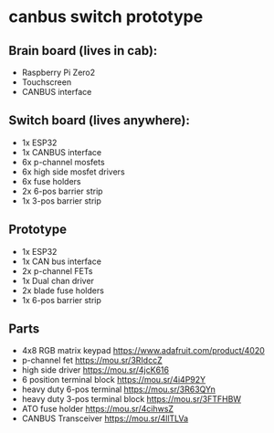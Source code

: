 # canbus switch prototype

## Brain board (lives in cab):
* Raspberry Pi Zero2
* Touchscreen
* CANBUS interface

## Switch board (lives anywhere):
* 1x ESP32
* 1x CANBUS interface
* 6x p-channel mosfets
* 6x high side mosfet drivers
* 6x fuse holders
* 2x 6-pos barrier strip
* 1x 3-pos barrier strip

## Prototype 
* 1x ESP32
* 1x CAN bus interface 
* 2x p-channel FETs 
* 1x Dual chan driver
* 2x blade fuse holders
* 1x 6-pos barrier strip 


## Parts
* 4x8 RGB matrix keypad https://www.adafruit.com/product/4020
* p-channel fet https://mou.sr/3RIdccZ
* high side driver https://mou.sr/4jcK616
* 6 position terminal block https://mou.sr/4i4P92Y
* heavy duty 6-pos terminal https://mou.sr/3R63QYn
* heavy duty 3-pos terminal block https://mou.sr/3FTFHBW
* ATO fuse holder https://mou.sr/4cihwsZ
* CANBUS Transceiver https://mou.sr/4llTLVa 